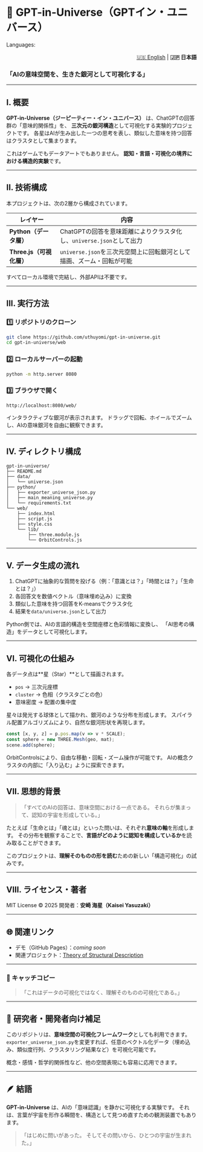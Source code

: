 # 🌌 GPT-in-Universe（GPTイン・ユニバース）

Languages:
<!-- 🌐 言語切り替え -->
<p align="right">
  <a href="./README.md">🇺🇸 English</a> |
  <b>🇯🇵 日本語</b>
</p>


### 「AIの意味空間を、生きた銀河として可視化する」

---

## I. 概要

**GPT-in-Universe（ジーピーティー・イン・ユニバース）** は、ChatGPTの回答群の「意味的関係性」を、
**三次元の銀河構造**として可視化する実験的プロジェクトです。
各星はAIが生み出した一つの思考を表し、類似した意味を持つ回答はクラスタとして集まります。

これはゲームでもデータアートでもありません。
**認知・言語・可視化の境界における構造的実験**です。

---

## II. 技術構成

本プロジェクトは、次の2層から構成されています。

| レイヤー               | 内容                                            |
| ------------------ | --------------------------------------------- |
| **Python（データ層）**   | ChatGPTの回答を意味距離によりクラスタ化し、`universe.json`として出力 |
| **Three.js（可視化層）** | `universe.json`を三次元空間上に回転銀河として描画、ズーム・回転が可能    |

すべてローカル環境で完結し、外部APIは不要です。

---

## III. 実行方法

### 1️⃣ リポジトリのクローン

```bash
git clone https://github.com/uthuyomi/gpt-in-universe.git
cd gpt-in-universe/web
```

### 2️⃣ ローカルサーバーの起動

```bash
python -m http.server 8080
```

### 3️⃣ ブラウザで開く

```
http://localhost:8080/web/
```

インタラクティブな銀河が表示されます。
ドラッグで回転、ホイールでズームし、AIの意味銀河を自由に観察できます。

---

## IV. ディレクトリ構成

```
gpt-in-universe/
├── README.md
├── data/
│   └── universe.json
├── python/
│   ├── exporter_universe_json.py
│   ├── main_meaning_universe.py
│   └── requirements.txt
└── web/
    ├── index.html
    ├── script.js
    ├── style.css
    └── lib/
        ├── three.module.js
        └── OrbitControls.js
```

---

## V. データ生成の流れ

1. ChatGPTに抽象的な質問を投げる（例：「意識とは？」「時間とは？」「生命とは？」）
2. 各回答文を数値ベクトル（意味埋め込み）に変換
3. 類似した意味を持つ回答をK-meansでクラスタ化
4. 結果を`data/universe.json`として出力

Python側では、AIの言語的構造を空間座標と色彩情報に変換し、
「AI思考の構造」をデータとして可視化します。

---

## VI. 可視化の仕組み

各データ点は**星（Star）**として描画されます。

* `pos` → 三次元座標
* `cluster` → 色相（クラスタごとの色）
* 意味密度 → 配置の集中度

星々は発光する球体として描かれ、銀河のような分布を形成します。
スパイラル配置アルゴリズムにより、自然な銀河形状を再現します。

```js
const [x, y, z] = p.pos.map(v => v * SCALE);
const sphere = new THREE.Mesh(geo, mat);
scene.add(sphere);
```

OrbitControlsにより、自由な移動・回転・ズーム操作が可能です。
AIの概念クラスタの内部に「入り込む」ように探索できます。

---

## VII. 思想的背景

> 「すべてのAIの回答は、意味空間における一点である。
> それらが集まって、認知の宇宙を形成している。」

たとえば「生命とは」「魂とは」といった問いは、それぞれ**意味の軸**を形成します。
その分布を観察することで、**言語がどのように認知を構成しているか**を読み取ることができます。

このプロジェクトは、**理解そのものの形を読む**ための新しい「構造可視化」の試みです。

---

## VIII. ライセンス・著者

MIT License © 2025
開発者：**安崎 海星（Kaisei Yasuzaki）**

---

## 🌐 関連リンク

* デモ（GitHub Pages）：*coming soon*
* 関連プロジェクト：[Theory of Structural Description](https://github.com/uthuyomi/theory-of-structural-description)

---

### 🔖 キャッチコピー

> 「これはデータの可視化ではなく、理解そのものの可視化である。」

---

## 🧭 研究者・開発者向け補足

このリポジトリは、**意味空間の可視化フレームワーク**としても利用できます。
`exporter_universe_json.py`を変更すれば、任意のベクトル化データ（埋め込み、類似度行列、クラスタリング結果など）を可視化可能です。

概念・感情・哲学的関係性など、他の空間表現にも容易に応用できます。

---

## 🪶 結語

**GPT-in-Universe** は、AIの「意味認識」を静かに可視化する実験です。
それは、言葉が宇宙を形作る瞬間を、構造として見つめ直すための観測装置でもあります。

> 「はじめに問いがあった。
> そしてその問いから、ひとつの宇宙が生まれた。」


